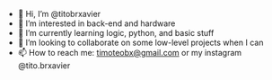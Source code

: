 - 👋 Hi, I’m @titobrxavier
- 👀 I’m interested in back-end and hardware
- 🌱 I’m currently learning logic, python, and basic stuff
- 💞️ I’m looking to collaborate on some low-level projects when I can
- 📫 How to reach me: timoteobx@gmail.com or my instagram @tito.brxavier

<!---
titobrxavier/titobrxavier is a ✨ special ✨ repository because its `README.md` (this file) appears on your GitHub profile.
You can click the Preview link to take a look at your changes.
--->
